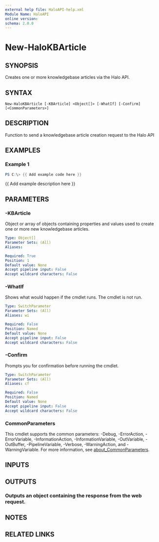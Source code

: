 ```yaml
---
external help file: HaloAPI-help.xml
Module Name: HaloAPI
online version:
schema: 2.0.0
---
```


# New-HaloKBArticle

## SYNOPSIS
Creates one or more knowledgebase articles via the Halo API.

## SYNTAX

```
New-HaloKBArticle [-KBArticle] <Object[]> [-WhatIf] [-Confirm] [<CommonParameters>]
```

## DESCRIPTION
Function to send a knowledgebase article creation request to the Halo API

## EXAMPLES

### Example 1
```powershell
PS C:\> {{ Add example code here }}
```

{{ Add example description here }}

## PARAMETERS

### -KBArticle
Object or array of objects containing properties and values used to create one or more new knowledgebase articles.

```yaml
Type: Object[]
Parameter Sets: (All)
Aliases:

Required: True
Position: 1
Default value: None
Accept pipeline input: False
Accept wildcard characters: False
```

### -WhatIf
Shows what would happen if the cmdlet runs.
The cmdlet is not run.

```yaml
Type: SwitchParameter
Parameter Sets: (All)
Aliases: wi

Required: False
Position: Named
Default value: None
Accept pipeline input: False
Accept wildcard characters: False
```

### -Confirm
Prompts you for confirmation before running the cmdlet.

```yaml
Type: SwitchParameter
Parameter Sets: (All)
Aliases: cf

Required: False
Position: Named
Default value: None
Accept pipeline input: False
Accept wildcard characters: False
```

### CommonParameters
This cmdlet supports the common parameters: -Debug, -ErrorAction, -ErrorVariable, -InformationAction, -InformationVariable, -OutVariable, -OutBuffer, -PipelineVariable, -Verbose, -WarningAction, and -WarningVariable. For more information, see [about_CommonParameters](http://go.microsoft.com/fwlink/?LinkID=113216).

## INPUTS

## OUTPUTS

### Outputs an object containing the response from the web request.
## NOTES

## RELATED LINKS
